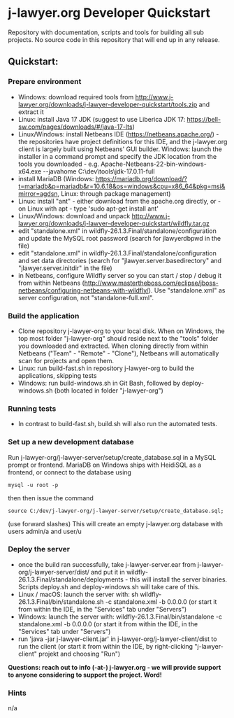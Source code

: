 # j-lawyer.org Developer Quickstart

Repository with documentation, scripts and tools for building all sub projects. No source code in this repository that will end up in any release.

## Quickstart: 
 
### Prepare environment

* Windows: download required tools from http://www.j-lawyer.org/downloads/j-lawyer-developer-quickstart/tools.zip and extract it
* Linux: install Java 17 JDK (suggest to use Liberica JDK 17: https://bell-sw.com/pages/downloads/#/java-17-lts)
* Linux/Windows: install Netbeans IDE (https://netbeans.apache.org/) - the repositories have project definitions for this IDE, and the j-lawyer.org client is largely built using Netbeans' GUI builder. Windows: launch the installer in a command prompt and specify the JDK location from the tools you downloaded - e.g. Apache-Netbeans-22-bin-windows-x64.exe --javahome C:\dev\tools\jdk-17.0.11-full
* install MariaDB (Windows: https://mariadb.org/download/?t=mariadb&p=mariadb&r=10.6.18&os=windows&cpu=x86_64&pkg=msi&mirror=agdsn, Linux: through package management)
* Linux: install "ant" - either download from the apache.org directly, or - on Linux with apt - type 'sudo apt-get install ant'
* Linux/Windows: download and unpack http://www.j-lawyer.org/downloads/j-lawyer-developer-quickstart/wildfly.tar.gz
* edit "standalone.xml" in wildfly-26.1.3.Final/standalone/configuration and update the MySQL root password (search for jlawyerdbpwd in the file)
* edit "standalone.xml" in wildfly-26.1.3.Final/standalone/configuration and set data directories (search for "jlawyer.server.basedirectory" and "jlawyer.server.initdir" in the file)
* in Netbeans, configure Wildfly server so you can start / stop / debug it from within Netbeans (http://www.mastertheboss.com/eclipse/jboss-netbeans/configuring-netbeans-with-wildfly/). Use "standalone.xml" as server configuration, not "standalone-full.xml".

### Build the application

* Clone repository j-lawyer-org to your local disk. When on Windows, the top most folder "j-lawyer-org" should reside next to the "tools" folder you downloaded and extracted. When cloning directly from within Netbeans ("Team" - "Remote" - "Clone"), Netbeans will automatically scan for projects and open them.
* Linux: run build-fast.sh in repository j-lawyer-org to build the applications, skipping tests
* Windows: run build-windows.sh in Git Bash, followed by deploy-windows.sh (both located in folder "j-lawyer-org")

### Running tests

* In contrast to build-fast.sh, build.sh will also run the automated tests.

### Set up a new development database

Run j-lawyer-org/j-lawyer-server/setup/create_database.sql in a MySQL prompt or frontend. MariaDB on Windows ships with HeidiSQL as a frontend, or connect to the database using

    mysql -u root -p

then then issue the command

    source C:/dev/j-lawyer-org/j-lawyer-server/setup/create_database.sql;

(use forward slashes)
This will create an empty j-lawyer.org database with users admin/a and user/u

### Deploy the server

* once the build ran successfully, take j-lawyer-server.ear from j-lawyer-org/j-lawyer-server/dist/ and put it in wildfly-26.1.3.Final/standalone/deployments - this will install the server binaries. Scripts deploy.sh and deploy-windows.sh will take care of this.
* Linux / macOS: launch the server with: sh wildfly-26.1.3.Final/bin/standalone.sh -c standalone.xml -b 0.0.0.0 (or start it from within the IDE, in the "Services" tab under "Servers")
* Windows: launch the server with: wildfly-26.1.3.Final/bin/standalone -c standalone.xml -b 0.0.0.0 (or start it from within the IDE, in the "Services" tab under "Servers")
* run 'java -jar j-lawyer-client.jar' in j-lawyer-org/j-lawyer-client/dist to run the client (or start it from within the IDE, by right-clicking "j-lawyer-client" projekt and choosing "Run")

**Questions: reach out to info (-at-) j-lawyer.org - we will provide support to anyone considering to support the project. Word!** 

### Hints

n/a
